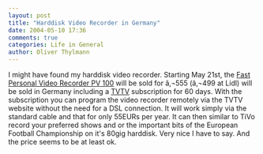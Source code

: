 ```yaml
---
layout: post
title: "Harddisk Video Recorder in Germany"
date: 2004-05-10 17:36
comments: true
categories: Life in General
author: Oliver Thylmann
---
```



I might have found my harddisk video recorder. Starting May 21st, the [Fast Personal Video Recorder PV 100](http://www.tv-server.de/content/pvr/index.htm) will be sold for â‚¬555 (â‚¬499 at Lidl) will be sold in Germany including a [TVTV](http://www.tvtv.de/cgi-bin/WebObjects/EPG.woa) subscription for 60 days. With the subscription you can program the video recorder remotely via the TVTV website without the need for a DSL connection. It will work simply via the standard cable and that for only 55EURs per year. It can then similar to TiVo record your preferred shows and or the important bits of the European Football Championship on it's 80gig harddisk. Very nice I have to say. And the price seems to be at least ok.


